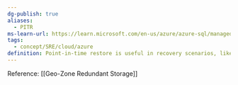 ```yaml
---
dg-publish: true
aliases:
  - PITR
ms-learn-url: https://learn.microsoft.com/en-us/azure/azure-sql/managed-instance/point-in-time-restore?view=azuresql&tabs=azure-portal
tags:
  - concept/SRE/cloud/azure 
definition: Point-in-time restore is useful in recovery scenarios, like for an incident that's caused by error or failure, when data doesn't load correctly, or if crucial data is deleted.
---
```

Reference: [[Geo-Zone Redundant Storage]]
